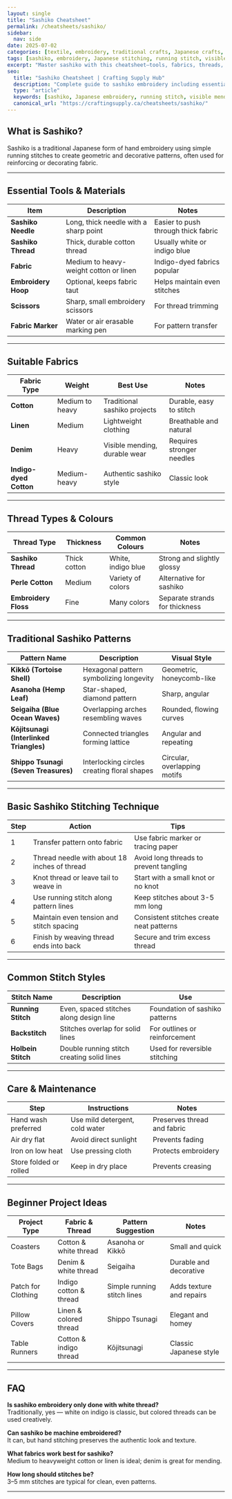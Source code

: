 ```yaml
---
layout: single
title: "Sashiko Cheatsheet"
permalink: /cheatsheets/sashiko/
sidebar:
  nav: side
date: 2025-07-02
categories: [textile, embroidery, traditional crafts, Japanese crafts, DIY]
tags: [sashiko, embroidery, Japanese stitching, running stitch, visible mending, cheatsheet]
excerpt: "Master sashiko with this cheatsheet—tools, fabrics, threads, traditional patterns, stitching techniques, and care instructions for beautiful Japanese hand embroidery."
seo:
  title: "Sashiko Cheatsheet | Crafting Supply Hub"
  description: "Complete guide to sashiko embroidery including essential tools, fabric and thread types, traditional patterns, stitch techniques, and maintenance tips."
  type: "article"
  keywords: [sashiko, Japanese embroidery, running stitch, visible mending, hand stitching, textile crafts]
  canonical_url: "https://craftingsupply.ca/cheatsheets/sashiko/"
---
```


## What is Sashiko?

Sashiko is a traditional Japanese form of hand embroidery using simple running stitches to create geometric and decorative patterns, often used for reinforcing or decorating fabric.

---

## Essential Tools & Materials

| Item                 | Description                                   | Notes                             |
|----------------------|-----------------------------------------------|----------------------------------|
| **Sashiko Needle**   | Long, thick needle with a sharp point          | Easier to push through thick fabric |
| **Sashiko Thread**   | Thick, durable cotton thread                     | Usually white or indigo blue      |
| **Fabric**           | Medium to heavy-weight cotton or linen          | Indigo-dyed fabrics popular       |
| **Embroidery Hoop**  | Optional, keeps fabric taut                      | Helps maintain even stitches      |
| **Scissors**         | Sharp, small embroidery scissors                 | For thread trimming               |
| **Fabric Marker**    | Water or air erasable marking pen                 | For pattern transfer              |

---

## Suitable Fabrics

| Fabric Type         | Weight            | Best Use                        | Notes                            |
|---------------------|-------------------|--------------------------------|---------------------------------|
| **Cotton**          | Medium to heavy   | Traditional sashiko projects    | Durable, easy to stitch          |
| **Linen**           | Medium            | Lightweight clothing            | Breathable and natural           |
| **Denim**           | Heavy             | Visible mending, durable wear   | Requires stronger needles        |
| **Indigo-dyed Cotton**| Medium-heavy      | Authentic sashiko style         | Classic look                    |

---

## Thread Types & Colours

| Thread Type         | Thickness        | Common Colours                   | Notes                           |
|---------------------|------------------|-------------------------------|--------------------------------|
| **Sashiko Thread**  | Thick cotton     | White, indigo blue             | Strong and slightly glossy      |
| **Perle Cotton**    | Medium           | Variety of colors              | Alternative for sashiko         |
| **Embroidery Floss**| Fine             | Many colors                   | Separate strands for thickness  |

---

## Traditional Sashiko Patterns

| Pattern Name        | Description                              | Visual Style                      |
|---------------------|------------------------------------------|----------------------------------|
| **Kikkō (Tortoise Shell)** | Hexagonal pattern symbolizing longevity | Geometric, honeycomb-like         |
| **Asanoha (Hemp Leaf)**    | Star-shaped, diamond pattern           | Sharp, angular                   |
| **Seigaiha (Blue Ocean Waves)** | Overlapping arches resembling waves    | Rounded, flowing curves          |
| **Kōjitsunagi (Interlinked Triangles)** | Connected triangles forming lattice     | Angular and repeating            |
| **Shippo Tsunagi (Seven Treasures)** | Interlocking circles creating floral shapes | Circular, overlapping motifs     |

---

## Basic Sashiko Stitching Technique

| Step | Action                                      | Tips                                     |
|-------|---------------------------------------------|------------------------------------------|
| 1     | Transfer pattern onto fabric                 | Use fabric marker or tracing paper       |
| 2     | Thread needle with about 18 inches of thread | Avoid long threads to prevent tangling   |
| 3     | Knot thread or leave tail to weave in       | Start with a small knot or no knot       |
| 4     | Use running stitch along pattern lines      | Keep stitches about 3-5 mm long           |
| 5     | Maintain even tension and stitch spacing     | Consistent stitches create neat patterns |
| 6     | Finish by weaving thread ends into back      | Secure and trim excess thread             |

---

## Common Stitch Styles

| Stitch Name        | Description                              | Use                                 |
|--------------------|------------------------------------------|------------------------------------|
| **Running Stitch** | Even, spaced stitches along design line | Foundation of sashiko patterns      |
| **Backstitch**     | Stitches overlap for solid lines          | For outlines or reinforcement      |
| **Holbein Stitch** | Double running stitch creating solid lines | Used for reversible stitching       |

---

## Care & Maintenance

| Step                 | Instructions                               | Notes                               |
|----------------------|--------------------------------------------|------------------------------------|
| Hand wash preferred   | Use mild detergent, cold water              | Preserves thread and fabric        |
| Air dry flat          | Avoid direct sunlight                        | Prevents fading                    |
| Iron on low heat      | Use pressing cloth                          | Protects embroidery                |
| Store folded or rolled| Keep in dry place                           | Prevents creasing                  |

---

## Beginner Project Ideas

| Project Type        | Fabric & Thread       | Pattern Suggestion          | Notes                          |
|---------------------|----------------------|----------------------------|--------------------------------|
| Coasters            | Cotton & white thread | Asanoha or Kikkō           | Small and quick                 |
| Tote Bags           | Denim & white thread  | Seigaiha                   | Durable and decorative          |
| Patch for Clothing  | Indigo cotton & thread| Simple running stitch lines| Adds texture and repairs        |
| Pillow Covers       | Linen & colored thread| Shippo Tsunagi             | Elegant and homey               |
| Table Runners       | Cotton & indigo thread| Kōjitsunagi                | Classic Japanese style          |

---

## FAQ

**Is sashiko embroidery only done with white thread?**  
Traditionally, yes — white on indigo is classic, but colored threads can be used creatively.

**Can sashiko be machine embroidered?**  
It can, but hand stitching preserves the authentic look and texture.

**What fabrics work best for sashiko?**  
Medium to heavyweight cotton or linen is ideal; denim is great for mending.

**How long should stitches be?**  
3–5 mm stitches are typical for clean, even patterns.

---
